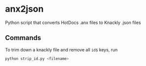 # anx2json
Python script that converts HotDocs .anx files to Knackly .json files

## Commands

To trim down a knackly file and remove all `id$` keys, run

```bash
python strip_id.py <filename>
```
